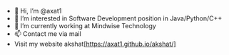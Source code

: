 - 👋 Hi, I’m @axat1
- 👀 I’m interested in Software Development position in Java/Python/C++
- 🌱 I’m currently working at Mindwise Technology
- 📫 Contact me via mail
- Visit my website akshat[https://axat1.github.io/akshat/]
<!---
axat1/axat1 is a ✨ special ✨ repository because its `README.md` (this file) appears on your GitHub profile.
You can click the Preview link to take a look at your changes.
--->
